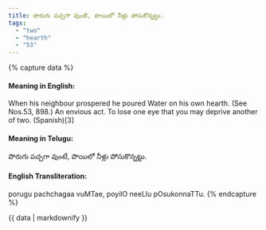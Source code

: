 ```yaml
---
title: పొరుగు పచ్చగా వుంటే, పొయిలో నీళ్లు పోసుకొన్నట్టు.
tags:
  - "two"
  - "hearth"
  - "53"
---
```


{% capture data %}
#### Meaning in English:
When his neighbour prospered he poured Water on his own hearth.
(See Nos.53, 898.)
An envious act.
To lose one eye that you may deprive another of two. (Spanish)[3]

#### Meaning in Telugu:
పొరుగు పచ్చగా వుంటే, పొయిలో నీళ్లు పోసుకొన్నట్టు.

#### English Transliteration:
porugu pachchagaa vuMTae, poyilO neeLlu pOsukonnaTTu.
{% endcapture %}

{{ data | markdownify }}

